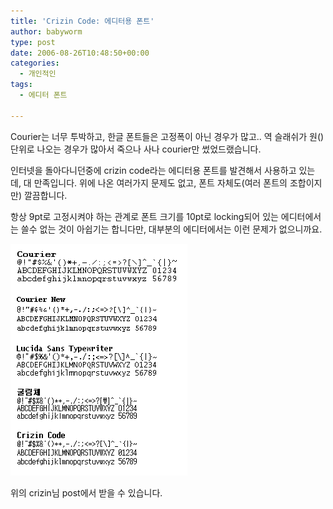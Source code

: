 ```yaml
---
title: 'Crizin Code: 에디터용 폰트'
author: babyworm
type: post
date: 2006-08-26T10:48:50+00:00
categories:
  - 개인적인
tags:
  - 에디터 폰트

---
```

Courier는 너무 투박하고, 한글 폰트들은 고정폭이 아닌 경우가 많고.. 역 슬래쉬가 원(\)단위로 나오는 경우가 많아서 죽으나 사나 courier만 썼었드랬습니다.

인터넷을 돌아다니던중에 crizin code라는 에디터용 폰트를 발견해서 사용하고 있는데, 대 만족입니다.
위에 나온 여러가지 문제도 없고, 폰트 자체도(여러 폰트의 조합이지만) 깔끔합니다.

항상 9pt로 고정시켜야 하는 관계로 폰트 크기를 10pt로 locking되어 있는 에디터에서는 쓸수 없는 것이 아쉽기는 합니다만, 대부분의 에디터에서는 이런 문제가 없으니까요.

<img loading="lazy" decoding="async" src="crizin_code.gif">
<http://crizin.net/tag/%ED%8F%B0%ED%8A%B8?TSSESSION=33e20d5b3b3f050f4eede4e813d34cc1>

위의 crizin님 post에서 받을 수 있습니다.

